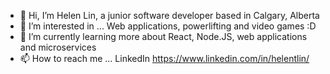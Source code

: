 - 👋 Hi, I’m Helen Lin, a junior software developer based in Calgary, Alberta
- 👀 I’m interested in ... Web applications, powerlifting and video games :D 
- 🌱 I’m currently learning more about React, Node.JS, web applications and microservices
- 📫 How to reach me ... LinkedIn https://www.linkedin.com/in/helentlin/
